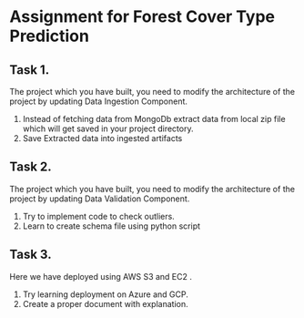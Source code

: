 # Assignment for Forest Cover Type Prediction


## Task 1.
The project which you have built, you need to modify the architecture of the project by updating Data Ingestion Component.

1. Instead of fetching data from MongoDb extract data from local zip file which will get saved in your project directory.
2. Save Extracted data into ingested artifacts

## Task 2.

The project which you have built, you need to modify the architecture of the project by updating Data Validation Component.

1. Try to implement code to check outliers.
2. Learn to create schema file using python script


## Task 3.

Here we have deployed using AWS S3 and EC2 .

1. Try learning deployment on Azure and GCP.
2. Create a proper document with explanation.
